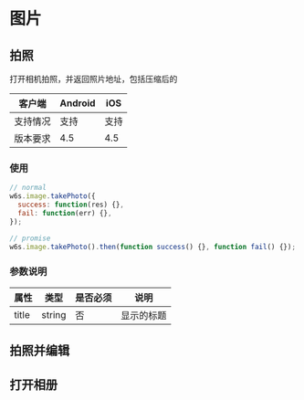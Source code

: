 # 图片

## 拍照

打开相机拍照，并返回照片地址，包括压缩后的

| 客户端   | Android | iOS  |
| -------- | ------- | ---- |
| 支持情况 | 支持    | 支持 |
| 版本要求 | 4.5     | 4.5  |

### 使用

```js
// normal
w6s.image.takePhoto({
  success: function(res) {},
  fail: function(err) {},
});

// promise
w6s.image.takePhoto().then(function success() {}, function fail() {});
```

### 参数说明

| 属性  | 类型   | 是否必须 | 说明       |
| ----- | ------ | -------- | ---------- |
| title | string | 否       | 显示的标题 |



## 拍照并编辑

## 打开相册